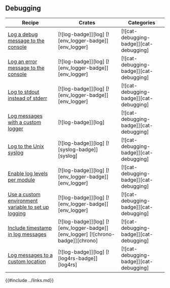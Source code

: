 ## Debugging

| Recipe                                                                     | Crates                                                                          | Categories                              |
| -------------------------------------------------------------------------- | ------------------------------------------------------------------------------- | --------------------------------------- |
| [Log a debug message to the console][ex-log-debug]                         | [![log-badge]][log] [![env_logger-badge]][env_logger]                           | [![cat-debugging-badge]][cat-debugging] |
| [Log an error message to the console][ex-log-error]                        | [![log-badge]][log] [![env_logger-badge]][env_logger]                           | [![cat-debugging-badge]][cat-debugging] |
| [Log to stdout instead of stderr][ex-log-stdout]                           | [![log-badge]][log] [![env_logger-badge]][env_logger]                           | [![cat-debugging-badge]][cat-debugging] |
| [Log messages with a custom logger][ex-log-custom-logger]                  | [![log-badge]][log]                                                             | [![cat-debugging-badge]][cat-debugging] |
| [Log to the Unix syslog][ex-log-syslog]                                    | [![log-badge]][log] [![syslog-badge]][syslog]                                   | [![cat-debugging-badge]][cat-debugging] |
| [Enable log levels per module][ex-log-mod]                                 | [![log-badge]][log] [![env_logger-badge]][env_logger]                           | [![cat-debugging-badge]][cat-debugging] |
| [Use a custom environment variable to set up logging][ex-log-env-variable] | [![log-badge]][log] [![env_logger-badge]][env_logger]                           | [![cat-debugging-badge]][cat-debugging] |
| [Include timestamp in log messages][ex-log-timestamp]                      | [![log-badge]][log] [![env_logger-badge]][env_logger] [![chrono-badge]][chrono] | [![cat-debugging-badge]][cat-debugging] |
| [Log messages to a custom location][ex-log-custom]                         | [![log-badge]][log] [![log4rs-badge]][log4rs]                                   | [![cat-debugging-badge]][cat-debugging] |

[ex-log-debug]: debugging/log.html#log-a-debug-message-to-the-console
[ex-log-error]: debugging/log.html#log-an-error-message-to-the-console
[ex-log-stdout]: debugging/log.html#log-to-stdout-instead-of-stderr
[ex-log-custom-logger]: debugging/log.html#log-messages-with-a-custom-logger
[ex-log-syslog]: debugging/log.html#log-to-the-unix-syslog
[ex-log-mod]: debugging/config_log.html#enable-log-levels-per-module
[ex-log-env-variable]: debugging/config_log.html#use-a-custom-environment-variable-to-set-up-logging
[ex-log-timestamp]: debugging/config_log.html#include-timestamp-in-log-messages
[ex-log-custom]: debugging/config_log.html#log-messages-to-a-custom-location

{{#include ../links.md}}
